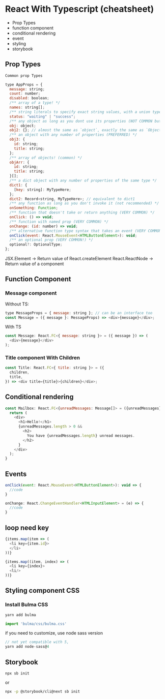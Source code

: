 # React With Typescript (cheatsheet)

* Prop Types
* function component
* conditional rendering
* event
* styling
* storybook


## Prop Types


```javascript
Common prop Types 

type AppProps = {
  message: string;
  count: number;
  disabled: boolean;
  /** array of a type! */
  names: string[];
  /** string literals to specify exact string values, with a union type to join them together */
  status: "waiting" | "success";
  /** any object as long as you dont use its properties (NOT COMMON but useful as placeholder) */
  obj: object;
  obj2: {}; // almost the same as `object`, exactly the same as `Object`
  /** an object with any number of properties (PREFERRED) */
  obj3: {
    id: string;
    title: string;
  };
  /** array of objects! (common) */
  objArr: {
    id: string;
    title: string;
  }[];
  /** a dict object with any number of properties of the same type */
  dict1: {
    [key: string]: MyTypeHere;
  };
  dict2: Record<string, MyTypeHere>; // equivalent to dict1
  /** any function as long as you don't invoke it (not recommended) */
  onSomething: Function;
  /** function that doesn't take or return anything (VERY COMMON) */
  onClick: () => void;
  /** function with named prop (VERY COMMON) */
  onChange: (id: number) => void;
  /** alternative function type syntax that takes an event (VERY COMMON) */
  onClick(event: React.MouseEvent<HTMLButtonElement>): void;
  /** an optional prop (VERY COMMON!) */
  optional?: OptionalType;
};
```


JSX.Element -> Return value of React.createElement
React.ReactNode -> Return value of a component


## Function Component

### Message component

Without TS:

```javascript
type MessageProps = { message: string }; // can be an interface too
const Message = ({ message }: MessageProps) => <div>{message}</div>;
```

With TS 

```javascript
const Message: React.FC<{ message: string }> = ({ message }) => (
  <div>{message}</div>
);
```

### Title component With Children

```javascript
const Title: React.FC<{ title: string }> = ({
  children,
  title,
}) => <div title={title}>{children}</div>;

```

## Conditional rendering

```javascript
const Mailbox: React.FC<{unreadMessages: Message[]> = ({unreadMessages}) => {
  return (
    <div>
      <h1>Hello!</h1>
      {unreadMessages.length > 0 &&
        <h2>
          You have {unreadMessages.length} unread messages.
        </h2>
      }
    </div>
  );
}

```

## Events

```javascript
onClick(event: React.MouseEvent<HTMLButtonElement>): void => {
  //code
}
```

```javascript
onChange: React.ChangeEventHandler<HTMLInputElement> = (e) => {
  //code
}
```

## loop need key

```javascript
{items.map(item => (
  <li key={item.id}>
  </li>
))}

```

```javascript
{items.map((item, index) => (
  <li key={index}>
  <li/>
))}
```

## Styling component CSS


### Install Bulma CSS

```bash
yarn add bulma
```

```javascript
import 'bulma/css/bulma.css'
```

if you need to customize, use node sass version

```javascript
// not yet compatible with 5, 
yarn add node-sass@4  
```


## Storybook

```
npx sb init
```

or 

```bash
npx -p @storybook/cli@next sb init
```